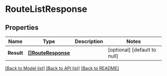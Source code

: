 # RouteListResponse

## Properties
Name | Type | Description | Notes
------------ | ------------- | ------------- | -------------
**Result** | [**[]RouteResponse**](Route-response.md) |  | [optional] [default to null]

[[Back to Model list]](../README.md#documentation-for-models) [[Back to API list]](../README.md#documentation-for-api-endpoints) [[Back to README]](../README.md)


